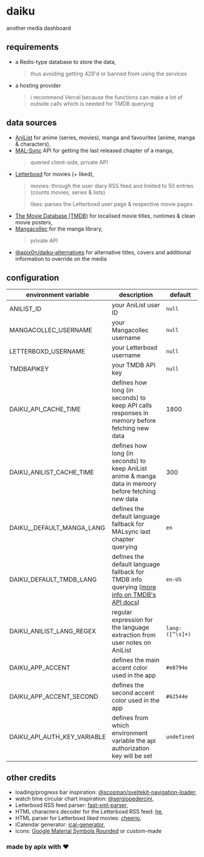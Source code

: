 # daiku

another media dashboard

## requirements

* a Redis-type database to store the data,
  > thus avoiding getting 429'd or banned from using the services
* a hosting provider
  > i recommend Vercel because the functions can make a lot of outside calls which is needed for TMDB querying

## data sources

* [AniList](https://anilist.co/) for anime (series, movies), manga and favourites (anime, manga & characters),
* [MAL-Sync](https://malsync.moe/) API for getting the last released chapter of a manga,
    >  queried client-side, private API
* [Letterboxd](https://letterboxd.com/) for movies (+ liked),
    > movies: through the user diary RSS feed and limited to 50 entries (counts movies, series & lists)
    > 
    > likes: parses the Letterboxd user page & respective movie pages
* [The Movie Database (TMDB)](https://www.themoviedb.org/) for localised movie titles, runtimes & clean movie posters,
* [Mangacollec](https://www.mangacollec.com/) for the manga library,
    > private API
* [@apix0n/daiku-alternatives](https://github.com/apix0n/daiku-alternatives) for alternative titles, covers and additional information to override on the media

## configuration

| environment variable | description | default |
|---|---|---|
| ANILIST_ID | your AniList user ID | `null` |
| MANGACOLLEC_USERNAME | your Mangacollec username | `null` |
| LETTERBOXD_USERNAME | your Letterboxd username | `null` |
| TMDBAPIKEY | your TMDB API key | `null` |
| DAIKU_API_CACHE_TIME | defines how long (in seconds) to keep API calls responses in memory before fetching new data | 1800 |
| DAIKU_ANILIST_CACHE_TIME | defines how long (in seconds) to keep AniList anime & manga data in memory before fetching new data | 300 |
| DAIKU__DEFAULT_MANGA_LANG | defines the default language fallback for MALsync last chapter querying | `en` |
| DAIKU_DEFAULT_TMDB_LANG | defines the default language fallback for TMDB info querying ([more info on TMDB's API docs](https://developer.themoviedb.org/docs/languages)) | `en-US` |
| DAIKU_ANILIST_LANG_REGEX | regular expression for the language extraction from user notes on AniList | `lang:([^\s]+)` |
| DAIKU_APP_ACCENT | defines the main accent color used in the app | `#e8794e` |
| DAIKU_APP_ACCENT_SECOND | defines the second accent color used in the app | `#62544e` |
| DAIKU_API_AUTH_KEY_VARIABLE | defines from which environment variable the api authorization key will be set | `undefined` |

## other credits

* loading/progress bar inspiration: [@scosman/sveltekit-navigation-loader](https://github.com/scosman/sveltekit-navigation-loader),
* watch time circular chart inspiration: [@sergiopedercini](https://codepen.io/sergiopedercini/pen/jmKdbj),
* Letterboxd RSS feed parser: [fast-xml-parser](https://www.npmjs.com/package/fast-xml-parser),
* HTML characters decoder for the Letterboxd RSS feed: [he](https://www.npmjs.com/package/he),
* HTML parser for Letterboxd liked movies: [cheerio](https://cheerio.js.org/),
* iCalendar generator: [ical-generator](https://www.npmjs.com/package/ical-generator),
* icons: [Google Material Symbols Rounded](https://fonts.google.com/icons?icon.style=Rounded) or custom-made
<!-- w: 400; 48px -->

### made by apix with ❤️